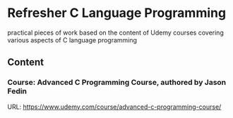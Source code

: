 # Refresher C Language Programming
practical pieces of work based on the content  of Udemy courses covering various aspects of C language programming

## Content ##
### Course: Advanced C Programming Course, authored by Jason Fedin 
URL: https://www.udemy.com/course/advanced-c-programming-course/

